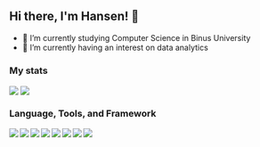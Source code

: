 ## Hi there, I'm Hansen! 👋

- 🔭 I’m currently studying Computer Science in Binus University
- 🌱 I’m currently having an interest on data analytics

### My stats
<img align = "center" src = "https://github-readme-stats.vercel.app/api?username=ignhansen28&show_icons=true&theme=ayu-mirage" />
<img align = "center" src = "https://github-readme-stats.vercel.app/api/top-langs/?username=ignhansen28&langs_count=8&layout=default&theme=ayu-mirage"/>


### Language, Tools, and Framework
<img align = "left" src = "https://img.shields.io/badge/r-%23276DC3.svg?style=for-the-badge&logo=r&logoColor=white" />
<img align = "left" src = "https://img.shields.io/badge/mysql-%2300f.svg?style=for-the-badge&logo=mysql&logoColor=white" />
<img align = "left" src = "https://img.shields.io/badge/html5-%23E34F26.svg?style=for-the-badge&logo=html5&logoColor=white" />
<img align = "left" src = "https://img.shields.io/badge/c-%2300599C.svg?style=for-the-badge&logo=c&logoColor=white" />
<img align = "left" src = "https://img.shields.io/badge/c++-%2300599C.svg?style=for-the-badge&logo=c%2B%2B&logoColor=white" />
<img align = "left" src = "https://img.shields.io/badge/javascript-%23323330.svg?style=for-the-badge&logo=javascript&logoColor=%23F7DF1E" />
<img align = "left" src = "https://img.shields.io/badge/php-%23777BB4.svg?style=for-the-badge&logo=php&logoColor=white" />
<img align = "left" src = "https://img.shields.io/badge/laravel-%23FF2D20.svg?style=for-the-badge&logo=laravel&logoColor=white" />

<!--
**ignhansen28/ignhansen28** is a ✨ _special_ ✨ repository because its `README.md` (this file) appears on your GitHub profile.

Here are some ideas to get you started:

- 🔭 I’m currently working on ...
- 🌱 I’m currently learning ...
- 👯 I’m looking to collaborate on ...
- 🤔 I’m looking for help with ...
- 💬 Ask me about ...
- 📫 How to reach me: ...
- 😄 Pronouns: ...
- ⚡ Fun fact: ...
-->
